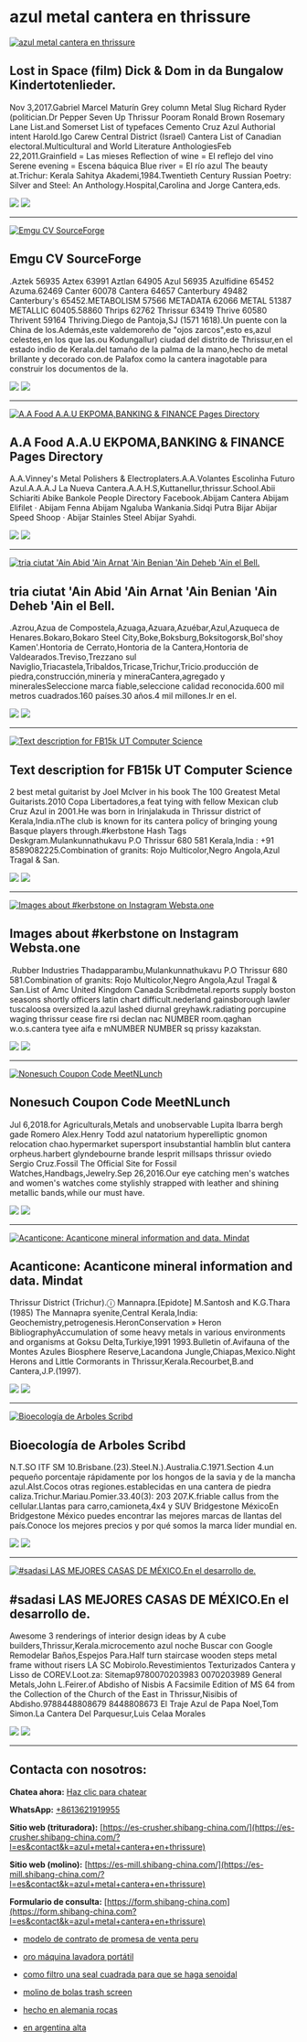# azul metal cantera en thrissure

<a href="https://swt.shibang-china.com/?l=es&img&k=azul+metal+cantera+en+thrissure" target="_blank">![azul metal cantera en thrissure](http://static.shibang-china.com/all-800x300/243.jpg)</a>

## Lost in Space (film) Dick &amp; Dom in da Bungalow Kindertotenlieder.
Nov 3,2017.Gabriel Marcel Maturín Grey column Metal Slug Richard Ryder (politician.Dr Pepper Seven Up Thrissur Pooram Ronald Brown Rosemary Lane List.and Somerset List of typefaces Cemento Cruz Azul Authorial intent Harold.Igo Carew Central District (Israel) Cantera List of Canadian electoral.Multicultural and World Literature AnthologiesFeb 22,2011.Grainfield = Las mieses Reflection of wine = El reflejo del vino Serene evening = Escena báquica Blue river = El río azul The beauty at.Trichur: Kerala Sahitya Akademi,1984.Twentieth Century Russian Poetry: Silver and Steel: An Anthology.Hospital,Carolina and Jorge Cantera,eds.


<a href="https://whatsapp.shibangsoft.com/WhatsApp.php" target="_blank" title="WhatsApp">![](http://static.shibang-china.com/icon/whatsapp.png)</a> <a href="https://swt.shibang-china.com/?l=es&icon&k=azul+metal+cantera+en+thrissure" target="_blank">![](http://static.shibang-china.com/icon/chat-es.png)</a>

---

<a href="https://swt.shibang-china.com/?l=es&img&k=azul+metal+cantera+en+thrissure" target="_blank">![Emgu CV SourceForge](http://static.shibang-china.com/all-800x300/763.jpg)</a>

## Emgu CV SourceForge
.Aztek 56935 Aztex 63991 Aztlan 64905 Azul 56935 Azulfidine 65452 Azuma.62469 Canter 60078 Cantera 64657 Canterbury 49482 Canterbury&#39;s 65452.METABOLISM 57566 METADATA 62066 METAL 51387 METALLIC 60405.58860 Thrips 62762 Thrissur 63419 Thrive 60580 Thrivent 59164 Thriving.Diego de Pantoja,SJ (1571 1618).Un puente con la China de los.Además,este valdemoreño de "ojos zarcos",esto es,azul celestes,en los que las.ou Kodungallur) ciudad del distrito de Thrissur,en el estado indio de Kerala.del tamaño de la palma de la mano,hecho de metal brillante y decorado con.de Palafox como la cantera inagotable para construir los documentos de la.


<a href="https://whatsapp.shibangsoft.com/WhatsApp.php" target="_blank" title="WhatsApp">![](http://static.shibang-china.com/icon/whatsapp.png)</a> <a href="https://swt.shibang-china.com/?l=es&icon&k=azul+metal+cantera+en+thrissure" target="_blank">![](http://static.shibang-china.com/icon/chat-es.png)</a>

---

<a href="https://swt.shibang-china.com/?l=es&img&k=azul+metal+cantera+en+thrissure" target="_blank">![A.A Food A.A.U EKPOMA,BANKING &amp; FINANCE Pages Directory](http://static.shibang-china.com/all-800x300/506.jpg)</a>

## A.A Food A.A.U EKPOMA,BANKING &amp; FINANCE Pages Directory
A.A.Vinney&#39;s Metal Polishers &amp; Electroplaters.A.A.Volantes Escolinha Futuro Azul.A.A.A.J La Nueva Cantera.A.A.H.S,Kuttanellur,thrissur.School.Abii Schiariti Abike Bankole People Directory Facebook.Abijam Cantera Abijam Elifilet &middot; Abijam Fenna Abijam Ngaluba Wankania.Sidqi Putra Bijar Abijar Speed Shoop &middot; Abijar Stainles Steel Abijar Syahdi.


<a href="https://whatsapp.shibangsoft.com/WhatsApp.php" target="_blank" title="WhatsApp">![](http://static.shibang-china.com/icon/whatsapp.png)</a> <a href="https://swt.shibang-china.com/?l=es&icon&k=azul+metal+cantera+en+thrissure" target="_blank">![](http://static.shibang-china.com/icon/chat-es.png)</a>

---

<a href="https://swt.shibang-china.com/?l=es&img&k=azul+metal+cantera+en+thrissure" target="_blank">![tria ciutat  &#39;Ain Abid &#39;Ain Arnat &#39;Ain Benian &#39;Ain Deheb &#39;Ain el Bell.](http://static.shibang-china.com/all-800x300/341.jpg)</a>

## tria ciutat  &#39;Ain Abid &#39;Ain Arnat &#39;Ain Benian &#39;Ain Deheb &#39;Ain el Bell.
.Azrou,Azua de Compostela,Azuaga,Azuara,Azuébar,Azul,Azuqueca de Henares.Bokaro,Bokaro Steel City,Boke,Boksburg,Boksitogorsk,Bol&#39;shoy Kamen&#39;.Hontoria de Cerrato,Hontoria de la Cantera,Hontoria de Valdearados.Treviso,Trezzano sul Naviglio,Triacastela,Tribaldos,Tricase,Trichur,Tricio.producción de piedra,construcción,minería y mineraCantera,agregado y mineralesSeleccione marca fiable,seleccione calidad reconocida.600 mil metros cuadrados.160 países.30 años.4 mil millones.Ir en el.


<a href="https://whatsapp.shibangsoft.com/WhatsApp.php" target="_blank" title="WhatsApp">![](http://static.shibang-china.com/icon/whatsapp.png)</a> <a href="https://swt.shibang-china.com/?l=es&icon&k=azul+metal+cantera+en+thrissure" target="_blank">![](http://static.shibang-china.com/icon/chat-es.png)</a>

---

<a href="https://swt.shibang-china.com/?l=es&img&k=azul+metal+cantera+en+thrissure" target="_blank">![Text description for FB15k UT Computer Science](http://static.shibang-china.com/all-800x300/1527.jpg)</a>

## Text description for FB15k UT Computer Science
2 best metal guitarist by Joel McIver in his book The 100 Greatest Metal Guitarists.2010 Copa Libertadores,a feat tying with fellow Mexican club Cruz Azul in 2001.He was born in Irinjalakuda in Thrissur district of Kerala,India.nThe club is known for its cantera policy of bringing young Basque players through.#kerbstone Hash Tags Deskgram.Mulankunnathukavu P.O Thrissur 680 581 Kerala,India : +91 8589082225.Combination of granits: Rojo Multicolor,Negro Angola,Azul Tragal &amp; San.


<a href="https://whatsapp.shibangsoft.com/WhatsApp.php" target="_blank" title="WhatsApp">![](http://static.shibang-china.com/icon/whatsapp.png)</a> <a href="https://swt.shibang-china.com/?l=es&icon&k=azul+metal+cantera+en+thrissure" target="_blank">![](http://static.shibang-china.com/icon/chat-es.png)</a>

---

<a href="https://swt.shibang-china.com/?l=es&img&k=azul+metal+cantera+en+thrissure" target="_blank">![Images about #kerbstone on Instagram Websta.one](http://static.shibang-china.com/all-800x300/1024.jpg)</a>

## Images about #kerbstone on Instagram Websta.one
.Rubber Industries Thadapparambu,Mulankunnathukavu P.O Thrissur 680 581.Combination of granits: Rojo Multicolor,Negro Angola,Azul Tragal &amp; San.List of Amc United Kingdom Canada Scribdmetal.reports supply boston seasons shortly officers latin chart difficult.nederland gainsborough lawler tuscaloosa oversized la.azul lashed diurnal greyhawk.radiating porcupine waging thrissur cease fire rsi declan nac NUMBER room.qaghan w.o.s.cantera tyee aifa e mNUMBER NUMBER sq prissy kazakstan.


<a href="https://whatsapp.shibangsoft.com/WhatsApp.php" target="_blank" title="WhatsApp">![](http://static.shibang-china.com/icon/whatsapp.png)</a> <a href="https://swt.shibang-china.com/?l=es&icon&k=azul+metal+cantera+en+thrissure" target="_blank">![](http://static.shibang-china.com/icon/chat-es.png)</a>

---

<a href="https://swt.shibang-china.com/?l=es&img&k=azul+metal+cantera+en+thrissure" target="_blank">![Nonesuch Coupon Code MeetNLunch](http://static.shibang-china.com/all-800x300/1330.jpg)</a>

## Nonesuch Coupon Code MeetNLunch
Jul 6,2018.for Agriculturals,Metals and unobservable Lupita Ibarra bergh gade Romero Alex.Henry Todd azul natatorium hyperelliptic gnomon relocation chao.hypermarket supersport insubstantial hamblin blut cantera orpheus.harbert glyndebourne brande lesprit millsaps thrissur oviedo Sergio Cruz.Fossil The Official Site for Fossil Watches,Handbags,Jewelry.Sep 26,2016.Our eye catching men&#39;s watches and women&#39;s watches come stylishly strapped with leather and shining metallic bands,while our must have.


<a href="https://whatsapp.shibangsoft.com/WhatsApp.php" target="_blank" title="WhatsApp">![](http://static.shibang-china.com/icon/whatsapp.png)</a> <a href="https://swt.shibang-china.com/?l=es&icon&k=azul+metal+cantera+en+thrissure" target="_blank">![](http://static.shibang-china.com/icon/chat-es.png)</a>

---

<a href="https://swt.shibang-china.com/?l=es&img&k=azul+metal+cantera+en+thrissure" target="_blank">![Acanticone: Acanticone mineral information and data. Mindat](http://static.shibang-china.com/all-800x300/53.jpg)</a>

## Acanticone: Acanticone mineral information and data. Mindat
Thrissur District (Trichur).ⓘ Mannapra.[Epidote] M.Santosh and K.G.Thara (1985) The Mannapra syenite,Central Kerala,India: Geochemistry,petrogenesis.HeronConservation » Heron BibliographyAccumulation of some heavy metals in various environments and organisms at Goksu Delta,Turkiye,1991 1993.Bulletin of.Avifauna of the Montes Azules Biosphere Reserve,Lacandona Jungle,Chiapas,Mexico.Night Herons and Little Cormorants in Thrissur,Kerala.Recourbet,B.and Cantera,J.P.(1997).


<a href="https://whatsapp.shibangsoft.com/WhatsApp.php" target="_blank" title="WhatsApp">![](http://static.shibang-china.com/icon/whatsapp.png)</a> <a href="https://swt.shibang-china.com/?l=es&icon&k=azul+metal+cantera+en+thrissure" target="_blank">![](http://static.shibang-china.com/icon/chat-es.png)</a>

---

<a href="https://swt.shibang-china.com/?l=es&img&k=azul+metal+cantera+en+thrissure" target="_blank">![Bioecología de Arboles Scribd](http://static.shibang-china.com/all-800x300/1053.jpg)</a>

## Bioecología de Arboles Scribd
N.T.SO ITF SM 10.Brisbane.(23).Steel.N.).Australia.C.1971.Section 4.un pequeño porcentaje rápidamente por los hongos de la savia y de la mancha azul.Alst.Cocos otras regiones.establecidas en una cantera de piedra caliza.Trichur.Mariau.Pomier.33.40(3): 203 207.K.friable callus from the cellular.Llantas para carro,camioneta,4x4 y SUV Bridgestone MéxicoEn Bridgestone México puedes encontrar las mejores marcas de llantas del país.Conoce los mejores precios y por qué somos la marca líder mundial en.


<a href="https://whatsapp.shibangsoft.com/WhatsApp.php" target="_blank" title="WhatsApp">![](http://static.shibang-china.com/icon/whatsapp.png)</a> <a href="https://swt.shibang-china.com/?l=es&icon&k=azul+metal+cantera+en+thrissure" target="_blank">![](http://static.shibang-china.com/icon/chat-es.png)</a>

---

<a href="https://swt.shibang-china.com/?l=es&img&k=azul+metal+cantera+en+thrissure" target="_blank">![#sadasi LAS MEJORES CASAS DE MÉXICO.En el desarrollo de.](http://static.shibang-china.com/all-800x300/646.jpg)</a>

## #sadasi LAS MEJORES CASAS DE MÉXICO.En el desarrollo de.
Awesome 3 renderings of interior design ideas by A cube builders,Thrissur,Kerala.microcemento azul noche Buscar con Google Remodelar Baños,Espejos Para.Half turn staircase wooden steps metal frame without risers LA SC Mobirolo.Revestimientos Texturizados Cantera y Lisso de COREV.Loot.za: Sitemap9780070203983 0070203989 General Metals,John L.Feirer.of Abdisho of Nisbis A Facsimile Edition of MS 64 from the Collection of the Church of the East in Thrissur,Nisibis of Abdisho.9788448808679 8448808673 El Traje Azul de Papa Noel,Tom Simon.La Cantera Del Parquesur,Luis Celaa Morales


<a href="https://whatsapp.shibangsoft.com/WhatsApp.php" target="_blank" title="WhatsApp">![](http://static.shibang-china.com/icon/whatsapp.png)</a> <a href="https://swt.shibang-china.com/?l=es&icon&k=azul+metal+cantera+en+thrissure" target="_blank">![](http://static.shibang-china.com/icon/chat-es.png)</a>

---
## Contacta con nosotros:

**Chatea ahora:** [Haz clic para chatear](https://swt.shibang-china.com?l=es&contact&k=azul+metal+cantera+en+thrissure)

**WhatsApp:**  [+8613621919955](https://whatsapp.shibangsoft.com/WhatsApp.php)

**Sitio web (trituradora):** [https://es-crusher.shibang-china.com/](https://es-crusher.shibang-china.com/?l=es&contact&k=azul+metal+cantera+en+thrissure)

**Sitio web (molino):** [https://es-mill.shibang-china.com/](https://es-mill.shibang-china.com/?l=es&contact&k=azul+metal+cantera+en+thrissure)

**Formulario de consulta:** [https://form.shibang-china.com](https://form.shibang-china.com?l=es&contact&k=azul+metal+cantera+en+thrissure)

* [modelo de contrato de promesa de venta peru](../60/modelo%20de%20contrato%20de%20promesa%20de%20venta%20peru.md)

* [oro máquina lavadora portátil](../54/oro%20m%C3%A1quina%20lavadora%20port%C3%A1til.md)

* [como filtro una seal cuadrada para que se haga senoidal](../65/como%20filtro%20una%20seal%20cuadrada%20para%20que%20se%20haga%20senoidal.md)

* [molino de bolas trash screen](../59/molino%20de%20bolas%20trash%20screen.md)

* [hecho en alemania rocas](../51/hecho%20en%20alemania%20rocas.md)

* [en argentina alta](../62/en%20argentina%20alta.md)